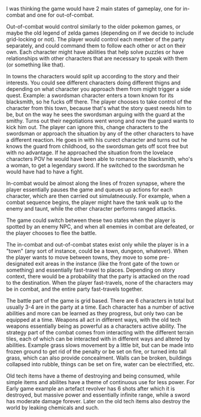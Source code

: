 I was thinking the game would have 2 main states of gameplay, one for in-combat and one for out-of-combat. 

Out-of-combat would control similarly to the older pokemon games, or maybe the old legend of zelda games (depending on if we decide to
include grid-locking or not). The player would control each member of the party separately, and could command them to follow each other
or act on their own. Each character might have abilities that help solve puzzles or have relationships with other characters that are
necessary to speak with them (or something like that). 

In towns the characters would split up according to the story and their interests. You could see different characters doing different thigns and depending on what character you approach them from might trigger a side quest. Example: a swordsman character enters a town known for its blacksmith, so he fucks off there. The player chooses to take control of the character from this town, because that's what the story quest needs him to be, but on the way he sees the swordsman arguing with the guard at the smithy. Turns out their negotiations went wrong and now the guard wants to kick him out. The player can ignore this, change characters to the swordsman or approach the situation by any of the other characters to have a different reaction. He goes in with his curect character and turns out he knows the guard from childhood, so the swordsman gets off scot free but with no advantage. If he approached the situation from the lovelace characters POV he would have been able to romance the blacksmith, who's a woman, to get a legendary sword. If he switched to the swordsman he would have had to have a fight.

In-combat would be almost along the lines of frozen synapse, where the player essentially pauses the game and queues up actions for each
character, which are then carried out simulatneously. For example, when a combat sequence begins, the player might have the tank walk up
to the enemy and taunt, while the other character performs ranged attacks. 

The game could switch between these two states when the player is spotted by an enemy NPC, and when all enemies in combat are defeated, or the player chooses to flee the battle. 

The in-combat and out-of-combat states exist only while the player is in a "town" (any sort of instance, could be a town, dungeon, whatever). When the player wants to move between towns, they move to some pre-designated exit areas in the instance (like the front gate of the town or something) and essentially fast-travel to places. Depending on story context, there would be a probability that the party is attacked on the road to the destination. When the player fast-travels, none of the characters may be in combat, and the entire party fast-travels together. 


The battle part of the game is grid based. There are 6 characters in total but usually 3-4 are in the party at a time. Each character has a number of active abilities and more can be learned as they progress, but only two can be equipped at a time. Weapons all act in different ways, with the old tech weapons essentially being as powerful as a characters active ability.
The strategy part of the combat comes from interacting with the different terrain tiles, each of which can be interacted with in different ways and altered by abilities. Example grass slows movement by a little bit, but can be made into frozen ground to get rid of the penalty or be set on fire, or turned into tall grass, which can also provide concealment. Walls can be broken, buildings collapsed into rubble, things can be set on fire, water can be electrified, etc.

Old tech items have a theme of destroying and being consumed, while simple items and abilites have a theme of continuous use for less power. For Early game example an artefact revolver has 6 shots after which it is destroyed, but massive power and essentially infinite range, while a sword has moderate damage forever. Later on the old tech items also destroy the world by leaking chemicals and such.
